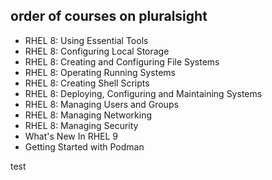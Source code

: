 ## order of courses on pluralsight

* RHEL 8: Using Essential Tools
* RHEL 8: Configuring Local Storage
* RHEL 8: Creating and Configuring File Systems
* RHEL 8: Operating Running Systems
* RHEL 8: Creating Shell Scripts
* RHEL 8: Deploying, Configuring and Maintaining Systems
* RHEL 8: Managing Users and Groups
* RHEL 8: Managing Networking
* RHEL 8: Managing Security
* What's New In RHEL 9
* Getting Started with Podman

test